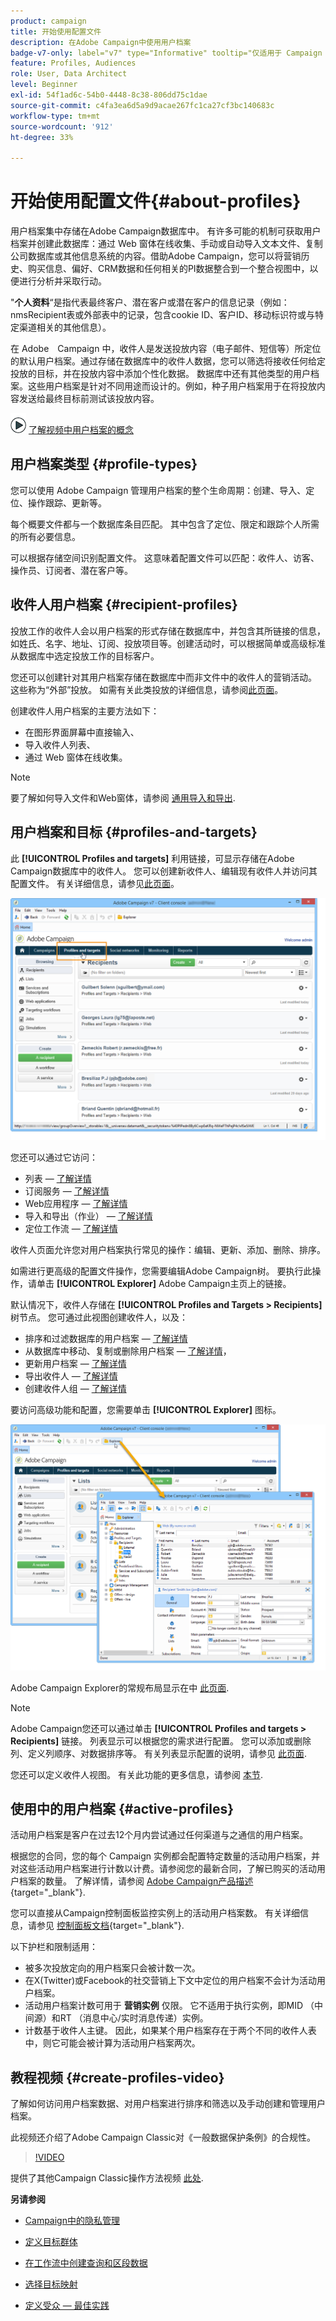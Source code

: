 ```yaml
---
product: campaign
title: 开始使用配置文件
description: 在Adobe Campaign中使用用户档案
badge-v7-only: label="v7" type="Informative" tooltip="仅适用于 Campaign Classic v7"
feature: Profiles, Audiences
role: User, Data Architect
level: Beginner
exl-id: 54f1ad6c-54b0-4448-8c38-806dd75c1dae
source-git-commit: c4fa3ea6d5a9d9acae267fc1ca27cf3bc140683c
workflow-type: tm+mt
source-wordcount: '912'
ht-degree: 33%

---
```


# 开始使用配置文件{#about-profiles}



用户档案集中存储在Adobe Campaign数据库中。 有许多可能的机制可获取用户档案并创建此数据库：通过 Web 窗体在线收集、手动或自动导入文本文件、复制公司数据库或其他信息系统的内容。借助Adobe Campaign，您可以将营销历史、购买信息、偏好、CRM数据和任何相关的PI数据整合到一个整合视图中，以便进行分析并采取行动。

&quot;**个人资料**“是指代表最终客户、潜在客户或潜在客户的信息记录（例如：nmsRecipient表或外部表中的记录，包含cookie ID、客户ID、移动标识符或与特定渠道相关的其他信息）。

在 Adobe　Campaign 中，收件人是发送投放内容（电子邮件、短信等）所定位的默认用户档案。通过存储在数据库中的收件人数据，您可以筛选将接收任何给定投放的目标，并在投放内容中添加个性化数据。 数据库中还有其他类型的用户档案。这些用户档案是针对不同用途而设计的。例如，种子用户档案用于在将投放内容发送给最终目标前测试该投放内容。

![](assets/do-not-localize/how-to-video.png) [了解视频中用户档案的概念](#create-profiles-video)

## 用户档案类型 {#profile-types}

您可以使用 Adobe Campaign 管理用户档案的整个生命周期：创建、导入、定位、操作跟踪、更新等。

每个概要文件都与一个数据库条目匹配。 其中包含了定位、限定和跟踪个人所需的所有必要信息。

可以根据存储空间识别配置文件。 这意味着配置文件可以匹配：收件人、访客、操作员、订阅者、潜在客户等。

## 收件人用户档案 {#recipient-profiles}

投放工作的收件人会以用户档案的形式存储在数据库中，并包含其所链接的信息，如姓氏、名字、地址、订阅、投放项目等。创建活动时，可以根据简单或高级标准从数据库中选定投放工作的目标客户。

您还可以创建针对其用户档案存储在数据库中而非文件中的收件人的营销活动。 这些称为“外部”投放。 如需有关此类投放的详细信息，请参阅[此页面](../../delivery/using/steps-defining-the-target-population.md#selecting-external-recipients)。

创建收件人用户档案的主要方法如下：

* 在图形界面屏幕中直接输入、
* 导入收件人列表、
* 通过 Web 窗体在线收集。

>[!NOTE]
>
>要了解如何导入文件和Web窗体，请参阅 [通用导入和导出](../../platform/using/get-started-data-import-export.md).

## 用户档案和目标 {#profiles-and-targets}

此 **[!UICONTROL Profiles and targets]** 利用链接，可显示存储在Adobe Campaign数据库中的收件人。 您可以创建新收件人、编辑现有收件人并访问其配置文件。 有关详细信息，请参见[此页面](../../platform/using/editing-a-profile.md)。

![](assets/d_ncs_user_interface_target_link.png)

您还可以通过它访问：

* 列表 —  [了解详情](../../platform/using/creating-and-managing-lists.md)
* 订阅服务 —  [了解详情](../../delivery/using/managing-subscriptions.md)
* Web应用程序 —  [了解详情](../../web/using/about-web-applications.md)
* 导入和导出（作业） —  [了解详情](../../platform/using/about-generic-imports-exports.md)
* 定位工作流 —  [了解详情](../../workflow/using/building-a-workflow.md#implementation-steps-)

收件人页面允许您对用户档案执行常见的操作：编辑、更新、添加、删除、排序。

如需进行更高级的配置文件操作，您需要编辑Adobe Campaign树。 要执行此操作，请单击 **[!UICONTROL Explorer]** Adobe Campaign主页上的链接。

默认情况下，收件人存储在 **[!UICONTROL Profiles and Targets > Recipients]** 树节点。 您可通过此视图创建收件人，以及：

* 排序和过滤数据库的用户档案 —  [了解详情](../../platform/using/filtering-options.md)
* 从数据库中移动、复制或删除用户档案 —  [了解详情](../../platform/using/managing-profiles.md)，
* 更新用户档案 —  [了解详情](../../platform/using/updating-data.md)
* 导出收件人 —  [了解详情](../../platform/using/exporting-and-importing-profiles.md)
* 创建收件人组 —  [了解详情](../../platform/using/creating-and-managing-lists.md)

要访问高级功能和配置，您需要单击 **[!UICONTROL Explorer]** 图标。

![](assets/d_ncs_user_interface01.png)

Adobe Campaign Explorer的常规布局显示在中 [此页面](../../platform/using/adobe-campaign-explorer.md).

>[!NOTE]
>
>Adobe Campaign您还可以通过单击 **[!UICONTROL Profiles and targets > Recipients]** 链接。 列表显示可以根据您的需求进行配置。 您可以添加或删除列、定义列顺序、对数据排序等。 有关列表显示配置的说明，请参见 [此页面](../../platform/using/adobe-campaign-ui-lists.md).
>
>您还可以定义收件人视图。 有关此功能的更多信息，请参阅 [本节](../../platform/using/access-management-folders.md).

## 使用中的用户档案 {#active-profiles}

活动用户档案是客户在过去12个月内尝试通过任何渠道与之通信的用户档案。

根据您的合同，您的每个 Campaign 实例都会配置特定数量的活动用户档案，并对这些活动用户档案进行计数以计费。请参阅您的最新合同，了解已购买的活动用户档案的数量。 了解详情，请参阅 [Adobe Campaign产品描述](https://helpx.adobe.com/cn/legal/product-descriptions/adobe-campaign-managed-cloud-services.html){target="_blank"}.

您可以直接从Campaign控制面板监控实例上的活动用户档案数。 有关详细信息，请参见 [控制面板文档](https://experienceleague.adobe.com/docs/control-panel/using/performance-monitoring/active-profiles-monitoring.html){target="_blank"}.

以下护栏和限制适用：

* 被多次投放定向的用户档案只会被计数一次。
* 在X(Twitter)或Facebook的社交营销上下文中定位的用户档案不会计为活动用户档案。
* 活动用户档案计数可用于 **营销实例** 仅限。 它不适用于执行实例，即MID （中间源）和RT （消息中心/实时消息传递）实例。
* 计数基于收件人主键。 因此，如果某个用户档案存在于两个不同的收件人表中，则它可能会被计算为活动用户档案两次。


## 教程视频 {#create-profiles-video}

了解如何访问用户档案数据、对用户档案进行排序和筛选以及手动创建和管理用户档案。

此视频还介绍了Adobe Campaign Classic对《一般数据保护条例》的合规性。

>[!VIDEO](https://video.tv.adobe.com/v/35611?quality=12)

提供了其他Campaign Classic操作方法视频 [此处](https://experienceleague.adobe.com/docs/campaign-classic-learn/tutorials/overview.html?lang=zh-Hans).

**另请参阅**

* [Campaign中的隐私管理](https://helpx.adobe.com/cn/campaign/kb/acc-privacy.html)

* [定义目标群体](../../delivery/using/define-the-right-audience.md)

* [在工作流中创建查询和区段数据](../../workflow/using/targeting-data.md)

* [选择目标映射](../../delivery/using/selecting-a-target-mapping.md)

* [定义受众 — 最佳实践](../../delivery/using/define-the-right-audience.md)
